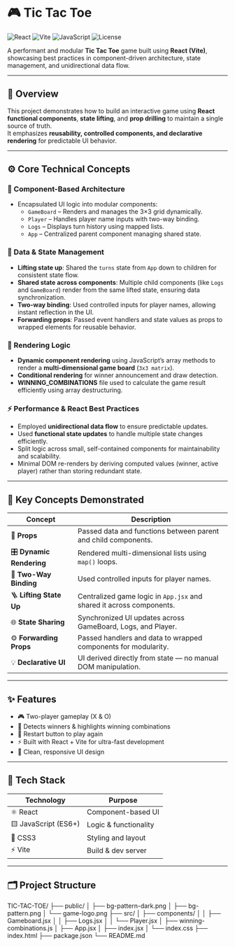 # 🎮 Tic Tac Toe

![React](https://img.shields.io/badge/React-20232A?style=for-the-badge&logo=react&logoColor=61DAFB)
![Vite](https://img.shields.io/badge/Vite-646CFF?style=for-the-badge&logo=vite&logoColor=white)
![JavaScript](https://img.shields.io/badge/JavaScript-323330?style=for-the-badge&logo=javascript&logoColor=F7DF1E)
![License](https://img.shields.io/badge/license-MIT-green?style=for-the-badge)

A performant and modular **Tic Tac Toe** game built using **React (Vite)**, showcasing best practices in component-driven architecture, state management, and unidirectional data flow.

---

## 🚀 Overview

This project demonstrates how to build an interactive game using **React functional components**, **state lifting**, and **prop drilling** to maintain a single source of truth.  
It emphasizes **reusability, controlled components, and declarative rendering** for predictable UI behavior.

---

## ⚙️ Core Technical Concepts

### 🧩 Component-Based Architecture
- Encapsulated UI logic into modular components:
  - `GameBoard` – Renders and manages the 3×3 grid dynamically.  
  - `Player` – Handles player name inputs with two-way binding.  
  - `Logs` – Displays turn history using mapped lists.  
  - `App` – Centralized parent component managing shared state.

### 🔄 Data & State Management
- **Lifting state up**: Shared the `turns` state from `App` down to children for consistent state flow.  
- **Shared state across components**: Multiple child components (like `Logs` and `GameBoard`) render from the same lifted state, ensuring data synchronization.  
- **Two-way binding**: Used controlled inputs for player names, allowing instant reflection in the UI.  
- **Forwarding props**: Passed event handlers and state values as props to wrapped elements for reusable behavior.  

### 🧮 Rendering Logic
- **Dynamic component rendering** using JavaScript’s array methods to render a **multi-dimensional game board** (`3x3 matrix`).  
- **Conditional rendering** for winner announcement and draw detection.  
- **WINNING_COMBINATIONS** file used to calculate the game result efficiently using array destructuring.

### ⚡ Performance & React Best Practices
- Employed **unidirectional data flow** to ensure predictable updates.  
- Used **functional state updates** to handle multiple state changes efficiently.  
- Split logic across small, self-contained components for maintainability and scalability.  
- Minimal DOM re-renders by deriving computed values (winner, active player) rather than storing redundant state.

---

## 🧠 Key Concepts Demonstrated

| Concept | Description |
|----------|--------------|
| 🧱 **Props** | Passed data and functions between parent and child components. |
| 🎛 **Dynamic Rendering** | Rendered multi-dimensional lists using `map()` loops. |
| 🔁 **Two-Way Binding** | Used controlled inputs for player names. |
| 🪜 **Lifting State Up** | Centralized game logic in `App.jsx` and shared it across components. |
| 🌐 **State Sharing** | Synchronized UI updates across GameBoard, Logs, and Player. |
| ⚙️ **Forwarding Props** | Passed handlers and data to wrapped components for modularity. |
| 💡 **Declarative UI** | UI derived directly from state — no manual DOM manipulation. |

---

## ✨ Features

- 🎮 Two-player gameplay (X & O)
- 🧠 Detects winners & highlights winning combinations
- 🔁 Restart button to play again
- ⚡ Built with React + Vite for ultra-fast development
- 💅 Clean, responsive UI design

---

## 🧩 Tech Stack

| Technology | Purpose |
|-------------|----------|
| ⚛️ React | Component-based UI |
| 🟨 JavaScript (ES6+) | Logic & functionality |
| 🎨 CSS3 | Styling and layout |
| ⚡ Vite | Build & dev server |

---

## 🗂️ Project Structure

TIC-TAC-TOE/
├── public/
│   ├── bg-pattern-dark.png
│   ├── bg-pattern.png
│   └── game-logo.png
├── src/
│   ├── components/
│   │   ├── Gameboard.jsx
│   │   ├── Logs.jsx
│   │   └── Player.jsx
│   ├── winning-combinations.js
│   ├── App.jsx
│   ├── index.jsx
│   └── index.css
├── index.html
├── package.json
└── README.md